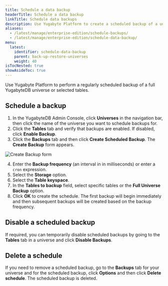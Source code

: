 ```yaml
---
title: Schedule a data backup
headerTitle: Schedule a data backup
linkTitle: Schedule data backups
description: Use Yugabyte Platform to create a scheduled backup of a universe or cluster.
aliases:
  - /latest/manage/enterprise-edition/schedule-backups/
  - /latest/manage/enterprise-edition/schedule-data-backup/
menu:
  latest:
    identifier: schedule-data-backup
    parent: back-up-restore-universes
    weight: 40
isTocNested: true
showAsideToc: true
---
```


Use Yugabyte Platform to perform a regularly scheduled backup of a full YugabyteDB universe or selected tables.

## Schedule a backup

1. In the YugabyteDB Admin Console, click **Universes** in the navigation bar, then click the name of the universe you want to schedule backups for.
2. Click the **Tables** tab and verify that backups are enabled. If disabled, click **Enable Backup**.
3. Click the **Backups** tab and then click **Create Scheduled Backup**. The **Create Backup** form appears.

![Create Backup form](/images/ee/create-backup.png)

4. Enter the **Backup frequency** (an interval in in milliseconds) or enter a `cron` expression.
5. Select the **Storage** option.
6. Select the **Table keyspace**.
7. In the **Tables to backup** field, select specific tables or the **Full Universe Backup** option.
8. Click **OK** to create the schedule. The first backup will begin immediately and then subsequent backups will be created based on the backup frequency.

## Disable a scheduled backup

If required, you can temporarily disable scheduled backups by going to the **Tables** tab in a universe and click **Disable Backups**.

## Delete a schedule

If you need to remove a scheduled backup, go to the **Backups** tab for your universe and for the scheduled backup, click **Options** and then click **Delete schedule**. The scheduled backup is deleted.
